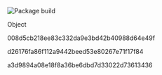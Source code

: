 ![Package build](https://github.com/legleux/gha_docker/actions/workflows/main.yml/badge.svg)

Object

008d5cb218ee83c332da9e3bd42b40988d64e49f

d26176fa86f112a9442beed53e80267e71f17f84

a3d9894a08e18f8a36be6dbd7d33022d73613436
